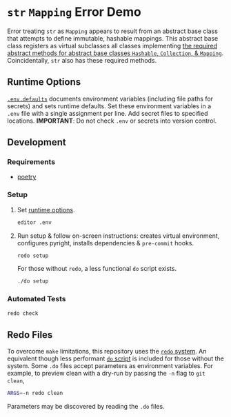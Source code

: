 # `str` `Mapping` Error Demo
Error treating `str` as `Mapping` appears to result from an abstract base class that attempts to define immutable, hashable mappings.
This abstract base class registers as virtual subclasses all classes implementing [the required abstract methods for abstract base classes `Hashable`, `Collection`, & `Mapping`](https://docs.python.org/3/library/collections.abc.html#collections-abstract-base-classes).
Coincidentally, `str` also has these required methods.

## Runtime Options
[`.env.defaults`](.env.defaults) documents environment variables (including file paths for secrets) and sets runtime defaults.
Set these environment variables in a `.env` file with a single assignment per line.
Add secret files to specified locations.
**IMPORTANT**: Do not check `.env` or secrets into version control.

## Development
### Requirements
- [poetry][poetry]

### Setup
1. Set [runtime options](#runtime-options).

	``` bash
	editor .env
	```
2. Run setup & follow on-screen instructions: creates virtual environment, configures pyright, installs dependencies & `pre-commit` hooks.

	``` bash
	redo setup
	```

	For those without `redo`, a less functional `do` script exists.

	``` bash
	./do setup
	```

### Automated Tests
```bash
redo check
```

## Redo Files
To overcome `make` limitations, this repository uses the [`redo` system][redo].
An equivalent though less performant [`do` script](local-setup/do) is included for those without the system.
Some `.do` files accept parameters as environment variables.
For example, to preview clean with a dry-run by passing the `-n` flag to `git clean`,

``` bash
ARGS=-n redo clean
```

Parameters may be discovered by reading the `.do` files.

[poetry]: https://python-poetry.org/
[redo]: https://redo.readthedocs.io/
[betamax]: https://betamax.readthedocs.io/
